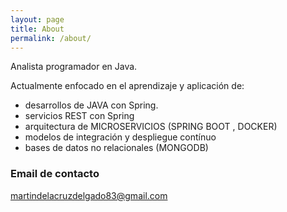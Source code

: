 ```yaml
---
layout: page
title: About
permalink: /about/
---
```


Analista programador en Java.

Actualmente enfocado en el aprendizaje y aplicación de:

- desarrollos de JAVA con Spring.
- servicios REST con Spring
- arquitectura de MICROSERVICIOS (SPRING BOOT , DOCKER)
- modelos de integración y despliegue contínuo
- bases de datos no relacionales (MONGODB)


### Email de contacto

[martindelacruzdelgado83@gmail.com](mailto:email@domain.com)